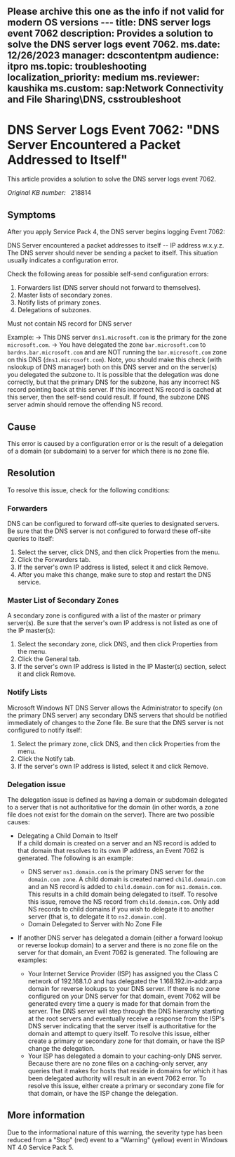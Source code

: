 Please archive this one as the info if not valid for modern OS versions ---
title: DNS server logs event 7062
description: Provides a solution to solve the DNS server logs event 7062.
ms.date: 12/26/2023
manager: dcscontentpm
audience: itpro
ms.topic: troubleshooting
localization_priority: medium
ms.reviewer: kaushika
ms.custom: sap:Network Connectivity and File Sharing\DNS, csstroubleshoot
---
# DNS Server Logs Event 7062: "DNS Server Encountered a Packet Addressed to Itself"

This article provides a solution to solve the DNS server logs event 7062.

_Original KB number:_ &nbsp; 218814

## Symptoms

After you apply Service Pack 4, the DNS server begins logging Event 7062:

DNS Server encountered a packet addresses to itself -- IP address w.x.y.z. The DNS server should never be sending a packet to itself. This situation usually indicates a configuration error.

Check the following areas for possible self-send configuration errors:

1) Forwarders list (DNS server should not forward to themselves).
2) Master lists of secondary zones.
3) Notify lists of primary zones.
4) Delegations of subzones.

Must not contain NS record for DNS server

Example: -> This DNS server `dns1.microsoft.com` is the primary for the zone `microsoft.com`. -> You have delegated the zone `bar.microsoft.com` to `bardns.bar.microsoft.com` and are NOT running the `bar.microsoft.com` zone on this DNS (`dns1.microsoft.com`). Note, you should make this check (with nslookup of DNS manager) both on this DNS server and on the server(s) you delegated the subzone to. It is possible that the delegation was done correctly, but that the primary DNS for the subzone, has any incorrect NS record pointing back at this server. If this incorrect NS record is cached at this server, then the self-send could result. If found, the subzone DNS server admin should remove the offending NS record.

## Cause

This error is caused by a configuration error or is the result of a delegation of a domain (or subdomain) to a server for which there is no zone file.

## Resolution

To resolve this issue, check for the following conditions:

### Forwarders

DNS can be configured to forward off-site queries to designated servers. Be sure that the DNS server is not configured to forward these off-site queries to itself:

1. Select the server, click DNS, and then click Properties from the menu.
2. Click the Forwarders tab.
3. If the server's own IP address is listed, select it and click Remove.
4. After you make this change, make sure to stop and restart the DNS service.

### Master List of Secondary Zones

A secondary zone is configured with a list of the master or primary server(s). Be sure that the server's own IP address is not listed as one of the IP master(s):

1. Select the secondary zone, click DNS, and then click Properties from the menu.
2. Click the General tab.
3. If the server's own IP address is listed in the IP Master(s) section, select it and click Remove.

### Notify Lists

Microsoft Windows NT DNS Server allows the Administrator to specify (on the primary DNS server) any secondary DNS servers that should be notified immediately of changes to the Zone file. Be sure that the DNS server is not configured to notify itself:

1. Select the primary zone, click DNS, and then click Properties from the menu.
2. Click the Notify tab.
3. If the server's own IP address is listed, select it and click Remove.

### Delegation issue

The delegation issue is defined as having a domain or subdomain delegated to a server that is not authoritative for the domain (in other words, a zone file does not exist for the domain on the server). There are two possible causes:

- Delegating a Child Domain to Itself  
  If a child domain is created on a server and an NS record is added to that domain that resolves to its own IP address, an Event 7062 is generated. The following is an example:

  - DNS server `ns1.domain.com` is the primary DNS server for the `domain.com zone`. A child domain is created named `child.domain.com` and an NS record is added to `child.domain.com` for `ns1.domain.com`. This results in a child domain being delegated to itself. To resolve this issue, remove the NS record from `child.domain.com`. Only add NS records to child domains if you wish to delegate it to another server (that is, to delegate it to `ns2.domain.com`).
  - Domain Delegated to Server with No Zone File

- If another DNS server has delegated a domain (either a forward lookup or reverse lookup domain) to a server and there is no zone file on the server for that domain, an Event 7062 is generated. The following are examples:

  - Your Internet Service Provider (ISP) has assigned you the Class C network of 192.168.1.0 and has delegated the 1.168.192.in-addr.arpa domain for reverse lookups to your DNS server. If there is no zone configured on your DNS server for that domain, event 7062 will be generated every time a query is made for that domain from the server. The DNS server will step through the DNS hierarchy starting at the root servers and eventually receive a response from the ISP's DNS server indicating that the server itself is authoritative for the domain and attempt to query itself. To resolve this issue, either create a primary or secondary zone for that domain, or have the ISP change the delegation.
  - Your ISP has delegated a domain to your caching-only DNS server. Because there are no zone files on a caching-only server, any queries that it makes for hosts that reside in domains for which it has been delegated authority will result in an event 7062 error. To resolve this issue, either create a primary or secondary zone file for that domain, or have the ISP change the delegation.

## More information

Due to the informational nature of this warning, the severity type has been reduced from a "Stop" (red) event to a "Warning" (yellow) event in Windows NT 4.0 Service Pack 5.
